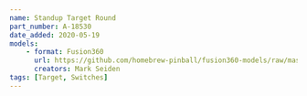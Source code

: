 ```yaml
---
name: Standup Target Round
part_number: A-18530
date_added: 2020-05-19
models: 
    - format: Fusion360
      url: https://github.com/homebrew-pinball/fusion360-models/raw/master/targets/Standup%20Target%20Round%20A-18530.f3d
      creators: Mark Seiden
tags: [Target, Switches]
---
```

